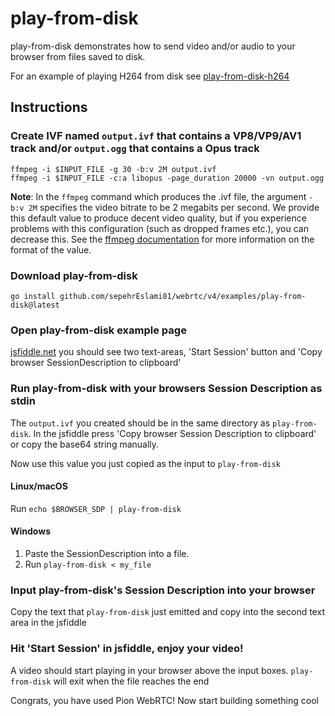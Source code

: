 # play-from-disk
play-from-disk demonstrates how to send video and/or audio to your browser from files saved to disk.

For an example of playing H264 from disk see [play-from-disk-h264](https://github.com/pion/example-webrtc-applications/tree/master/play-from-disk-h264)

## Instructions
### Create IVF named `output.ivf` that contains a VP8/VP9/AV1 track and/or `output.ogg` that contains a Opus track
```
ffmpeg -i $INPUT_FILE -g 30 -b:v 2M output.ivf
ffmpeg -i $INPUT_FILE -c:a libopus -page_duration 20000 -vn output.ogg
```

**Note**: In the `ffmpeg` command which produces the .ivf file, the argument `-b:v 2M` specifies the video bitrate to be 2 megabits per second. We provide this default value to produce decent video quality, but if you experience problems with this configuration (such as dropped frames etc.), you can decrease this. See the [ffmpeg documentation](https://ffmpeg.org/ffmpeg.html#Options) for more information on the format of the value.

### Download play-from-disk

```
go install github.com/sepehrEslami81/webrtc/v4/examples/play-from-disk@latest
```

### Open play-from-disk example page
[jsfiddle.net](https://jsfiddle.net/8kup9mvn/) you should see two text-areas, 'Start Session' button and 'Copy browser SessionDescription to clipboard'

### Run play-from-disk with your browsers Session Description as stdin
The `output.ivf` you created should be in the same directory as `play-from-disk`. In the jsfiddle press 'Copy browser Session Description to clipboard' or copy the base64 string manually.

Now use this value you just copied as the input to `play-from-disk`

#### Linux/macOS
Run `echo $BROWSER_SDP | play-from-disk`
#### Windows
1. Paste the SessionDescription into a file.
1. Run `play-from-disk < my_file`

### Input play-from-disk's Session Description into your browser
Copy the text that `play-from-disk` just emitted and copy into the second text area in the jsfiddle

### Hit 'Start Session' in jsfiddle, enjoy your video!
A video should start playing in your browser above the input boxes. `play-from-disk` will exit when the file reaches the end

Congrats, you have used Pion WebRTC! Now start building something cool
